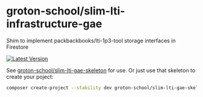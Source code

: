 # groton-school/slim-lti-infrastructure-gae

Shim to implement packbackbooks/lti-1p3-tool storage interfaces in Firestore

[![Latest Version](https://img.shields.io/packagist/v/groton-school/slim-lti-infrastructure-gae.svg)](https://packagist.org/packages/groton-school/slim-lti-infrastructure-gae)

See [groton-school/slim-lti-gae-skeleton](https://github.com/groton-school/slim-lti-gae-skeleton) for use. Or just use that skeleton to create your poject:

```sh
composer create-project --stability dev groton-school/slim-lti-gae-skeleton [my-app-name]
```
